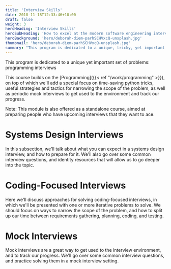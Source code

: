 ```yaml
---
title: 'Interview Skills'
date: 2018-11-18T12:33:46+10:00
draft: false
weight: 3
heroHeading: 'Interview Skills'
heroSubHeading: 'How to excel at the modern software engineering interview'
heroBackground: 'hero/deborah-diem-parhSCHVxcQ-unsplash.jpg'
thumbnail: 'hero/deborah-diem-parhSCHVxcQ-unsplash.jpg'
summary: "This program is dedicated to a unique, tricky, yet important set of problems: programming interviews."
---
```


This program is dedicated to a unique yet important set of problems: programming interviews

This course builds on the [Programming]({{< ref "/work/programming" >}}), on top of which we'll add a special focus on time-saving python tricks, useful strategies and tactics for narrowing the scope of the problem, as well as periodic mock interviews to get used to the environment and track our progress.

Note: This module is also offered as a standalone course, aimed at preparing people who have upcoming interviews that they want to ace.

# Systems Design Interviews

In this subsection, we'll talk about what you can expect in a systems design interview, and how to prepare for it. We'll also go over some common interview questions, and identity resources that will allow us to go deeper into the topic.

# Coding-Focused Interviews

Here we'll discuss approaches for solving coding-focused interviews, in which we'll be presented with one or more iterative problems to solve. We should focus on ways to narrow the scope of the problem, and how to split up our time between requirements gathering, planning, coding, and testing.

# Mock Interviews

Mock interviews are a great way to get used to the interview environment, and to track our progress. We'll go over some common interview questions, and practice solving them in a mock interview setting.
